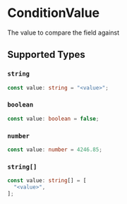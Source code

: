 # ConditionValue

The value to compare the field against


## Supported Types

### `string`

```typescript
const value: string = "<value>";
```

### `boolean`

```typescript
const value: boolean = false;
```

### `number`

```typescript
const value: number = 4246.85;
```

### `string[]`

```typescript
const value: string[] = [
  "<value>",
];
```

